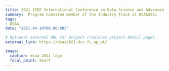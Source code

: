 ```yaml
---
title: 2021 IEEE International Conference on Data Science and Advanced Analytics (DSAA2021)
summary:  Program Commitee member of the Industry Track at DSAA2021
tags:
- DSAA
date: "2021-04-10T00:00:00Z"

# Optional external URL for project (replaces project detail page).
external_link: https://dsaa2021.dcc.fc.up.pt/

image:
  caption: dsaa 2021 logo
  focal_point: Smart
---
```


